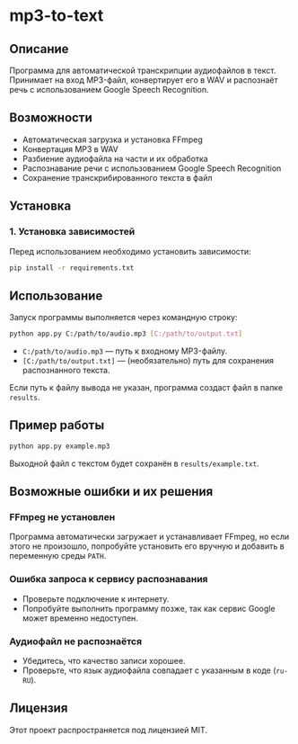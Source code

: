 # mp3-to-text

## Описание
Программа для автоматической транскрипции аудиофайлов в текст. Принимает на вход MP3-файл, конвертирует его в WAV и распознаёт речь с использованием Google Speech Recognition.

## Возможности
- Автоматическая загрузка и установка FFmpeg
- Конвертация MP3 в WAV
- Разбиение аудиофайла на части и их обработка
- Распознавание речи с использованием Google Speech Recognition
- Сохранение транскрибированного текста в файл

## Установка
### 1. Установка зависимостей
Перед использованием необходимо установить зависимости:

```sh
pip install -r requirements.txt
```

## Использование
Запуск программы выполняется через командную строку:

```sh
python app.py C:/path/to/audio.mp3 [C:/path/to/output.txt]
```

- `C:/path/to/audio.mp3` — путь к входному MP3-файлу.
- `[C:/path/to/output.txt]` — (необязательно) путь для сохранения распознанного текста.

Если путь к файлу вывода не указан, программа создаст файл в папке `results`.

## Пример работы
```sh
python app.py example.mp3
```
Выходной файл с текстом будет сохранён в `results/example.txt`.

## Возможные ошибки и их решения
### FFmpeg не установлен
Программа автоматически загружает и устанавливает FFmpeg, но если этого не произошло, попробуйте установить его вручную и добавить в переменную среды `PATH`.

### Ошибка запроса к сервису распознавания
- Проверьте подключение к интернету.
- Попробуйте выполнить программу позже, так как сервис Google может временно недоступен.

### Аудиофайл не распознаётся
- Убедитесь, что качество записи хорошее.
- Проверьте, что язык аудиофайла совпадает с указанным в коде (`ru-RU`).

## Лицензия
Этот проект распространяется под лицензией MIT.

